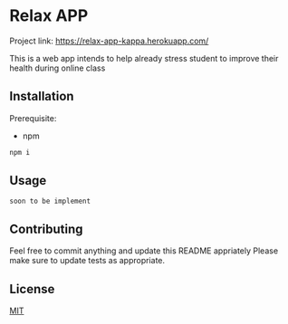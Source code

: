 # Relax APP

Project link: https://relax-app-kappa.herokuapp.com/

This is a web app intends to help already stress student to improve their health during online class

## Installation

Prerequisite:
  - npm

```bash
npm i
```

## Usage

```
soon to be implement
```

## Contributing

Feel free to commit anything and update this README appriately
Please make sure to update tests as appropriate.

## License
[MIT](https://choosealicense.com/licenses/mit/)
